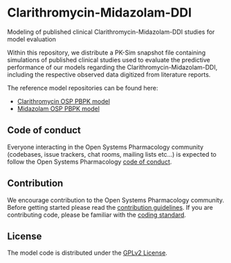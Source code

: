 # Clarithromycin-Midazolam-DDI
Modeling of published clinical Clarithromycin-Midazolam-DDI studies for model evaluation 

Within this repository, we distribute a PK-Sim snapshot file containing simulations of published clinical studies used to evaluate the predictive performance of our models regarding the Clarithromycin-Midazolam-DDI, including the respective observed data digitized from literature reports.

The reference model repositories can be found here:

- [Clarithromycin OSP PBPK model](https://github.com/Open-Systems-Pharmacology/Clarithromycin-Model)
- [Midazolam OSP PBPK model](https://github.com/Open-Systems-Pharmacology/Midazolam-Model)

## Code of conduct
Everyone interacting in the Open Systems Pharmacology community (codebases, issue trackers, chat rooms, mailing lists etc...) is expected to follow the Open Systems Pharmacology [code of conduct](https://github.com/Open-Systems-Pharmacology/Suite/blob/master/CODE_OF_CONDUCT.md#contributor-covenant-code-of-conduct).

## Contribution
We encourage contribution to the Open Systems Pharmacology community. Before getting started please read the [contribution guidelines](https://github.com/Open-Systems-Pharmacology/Suite/blob/master/CONTRIBUTING.md#ways-to-contribute). If you are contributing code, please be familiar with the [coding standard](https://github.com/Open-Systems-Pharmacology/Suite/blob/master/CODING_STANDARDS.md#visual-studio-settings).

## License
The model code is distributed under the [GPLv2 License](https://github.com/Open-Systems-Pharmacology/Suite/blob/develop/LICENSE).

